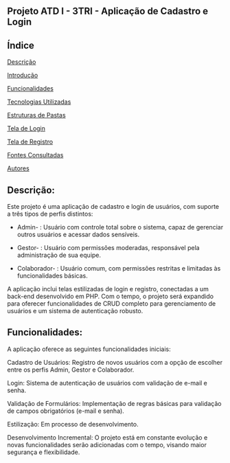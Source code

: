 ## Projeto ATD I - 3TRI - Aplicação de Cadastro e Login

## Índice

[Descrição](#descri%C3%A7%C3%A3o)

[Introdução](#introdu%C3%A7%C3%A3o)

[Funcionalidades](#funcionalidades)

[Tecnologias Utilizadas](#tecnologias-utilizadas)

[Estruturas de Pastas](#estrutura-de-pastas)

[Tela de Login](#tela-de-login)

[Tela de Registro](#tela-de-registro)

[Fontes Consultadas](#fontes-consultadas)

[Autores](#autores)

## Descrição:

Este projeto é uma aplicação de cadastro e login de usuários, com suporte a três tipos de perfis distintos:

- Admin- : Usuário com controle total sobre o sistema, capaz de gerenciar outros usuários e acessar dados sensíveis.

- Gestor- : Usuário com permissões moderadas, responsável pela administração de sua equipe.

- Colaborador- : Usuário comum, com permissões restritas e limitadas às funcionalidades básicas.

A aplicação inclui telas estilizadas de login e registro, conectadas a um back-end desenvolvido em PHP. Com o tempo, o projeto será expandido para oferecer funcionalidades de CRUD completo para gerenciamento de usuários e um sistema de autenticação robusto.


## Funcionalidades:

A aplicação oferece as seguintes funcionalidades iniciais:

Cadastro de Usuários: Registro de novos usuários com a opção de escolher entre os perfis Admin, Gestor e Colaborador.

Login: Sistema de autenticação de usuários com validação de e-mail e senha.

Validação de Formulários: Implementação de regras básicas para validação de campos obrigatórios (e-mail e senha).

Estilização: Em processo de desenvolvimento.

Desenvolvimento Incremental: O projeto está em constante evolução e novas funcionalidades serão adicionadas com o tempo, visando maior segurança e flexibilidade.


